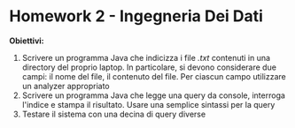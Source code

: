 # Homework 2 - Ingegneria Dei Dati

**Obiettivi:**
1. Scrivere un programma Java che indicizza i file *.txt* contenuti in una directory del proprio laptop. In particolare, si devono considerare due campi: il nome del file, il contenuto del file. Per ciascun campo utilizzare un analyzer appropriato
2. Scrivere un programma Java che legge una query da console, interroga l'indice e stampa il risultato. Usare una semplice sintassi per la query
3. Testare il sistema con una decina di query diverse

